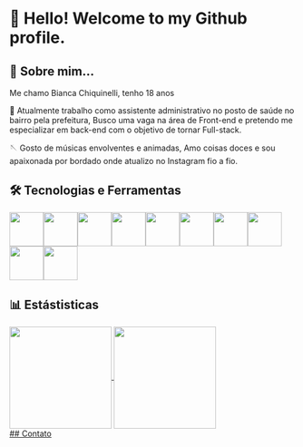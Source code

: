 # 👋 Hello! Welcome to my Github profile. 
## :woman: Sobre mim...
Me chamo Bianca Chiquinelli, tenho 18 anos

:briefcase: Atualmente trabalho como assistente administrativo no posto de saúde no bairro pela prefeitura, Busco uma vaga na área de Front-end e pretendo me especializar em back-end com o objetivo de tornar Full-stack.

🪡 Gosto de músicas envolventes e animadas, Amo coisas doces e sou apaixonada por bordado onde atualizo no Instagram fio a fio.
## 🛠 Tecnologias e Ferramentas
<img src="https://cdn.jsdelivr.net/gh/devicons/devicon@latest/icons/css3/css3-original-wordmark.svg" width="60" height="60"/><img src="https://cdn.jsdelivr.net/gh/devicons/devicon@latest/icons/html5/html5-original-wordmark.svg" width="60" height="60"/><img src="https://cdn.jsdelivr.net/gh/devicons/devicon@latest/icons/javascript/javascript-plain.svg" width="60" height="60"/><img src="https://cdn.jsdelivr.net/gh/devicons/devicon@latest/icons/git/git-original-wordmark.svg" width="60" height="60"/><img src="https://cdn.jsdelivr.net/gh/devicons/devicon@latest/icons/github/github-original-wordmark.svg" width="60" height="60" /><img src="https://cdn.jsdelivr.net/gh/devicons/devicon@latest/icons/inkscape/inkscape-original-wordmark.svg" width="60" height="60"/><img src="https://cdn.jsdelivr.net/gh/devicons/devicon@latest/icons/markdown/markdown-original.svg" width="60" height="60"/><img src="https://cdn.jsdelivr.net/gh/devicons/devicon@latest/icons/notion/notion-plain.svg" width="60" height="60"/><img src="https://cdn.jsdelivr.net/gh/devicons/devicon@latest/icons/vercel/vercel-line-wordmark.svg" width="60" height="60"/><img src="https://cdn.jsdelivr.net/gh/devicons/devicon@latest/icons/visualstudio/visualstudio-original.svg" width="60" height="60" />

## 📊 Estástisticas

<div>
<a href="https://github.com/chiquinelli-bia"><img loading="lazy" img align="center" height="180em" src="https://github-readme-stats.vercel.app/api/top-langs/?username=chiquinelli-bia&layout=compact&langs_count=7&theme=dracula"/>                  
<a href="https://github.com/chiquinelli-bia"><img loading="lazy" img align="center" height="180em" src="https://github-readme-stats.vercel.app/api?username=chiquinelli-bia&show_icons=true&theme=dracula&include_all_commits=true&count_private=true"/>
</div>
## Contato
          
          
          
          
          
          
          
          
          
          
